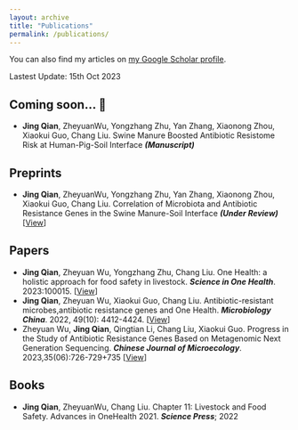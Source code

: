 ```yaml
---
layout: archive
title: "Publications"
permalink: /publications/
---
```

You can also find my articles on [my Google Scholar profile](https://scholar.google.com/citations?user=P1HOw1gAAAAJ).

Lastest Update: 15th Oct 2023&nbsp;

Coming soon... 🚀
------
+ **Jing Qian**, ZheyuanWu, Yongzhang Zhu, Yan Zhang, Xiaonong Zhou, Xiaokui Guo, Chang Liu. Swine Manure Boosted Antibiotic Resistome Risk at Human-Pig-Soil Interface ***(Manuscript)***

Preprints
------
+ **Jing Qian**, ZheyuanWu, Yongzhang Zhu, Yan Zhang, Xiaonong Zhou, Xiaokui Guo, Chang Liu. Correlation of Microbiota and Antibiotic Resistance Genes in the Swine Manure-Soil Interface ***(Under Review)*** [[View](https://doi.org/10.21203/rs.3.rs-2860598/v1)]

Papers
------
+ **Jing Qian**, Zheyuan Wu, Yongzhang Zhu, Chang Liu. One Health: a holistic approach for food safety in livestock. ***Science in One Health***. 2023:100015. [[View](https://www.sciencedirect.com/science/article/pii/S2949704323000094)]
+ **Jing Qian**, Zheyuan Wu, Xiaokui Guo, Chang Liu. Antibiotic-resistant microbes,antibiotic resistance genes and One Health. ***Microbiology China***. 2022, 49(10): 4412-4424. [[View](https://wswxtb.ijournals.cn/wswxtbcn/article/abstract/tb22104412)]
+ Zheyuan Wu, **Jing Qian**, Qingtian Li, Chang Liu, Xiaokui Guo. Progress in the Study of Antibiotic Resistance Genes Based on Metagenomic Next Generation Sequencing. ***Chinese Journal of Microecology***. 2023,35(06):726-729+735 [[View](https://cjm.dmu.edu.cn/article/doi/10.13381/j.cnki.cjm.202306017)]

Books
------
+ **Jing Qian**, ZheyuanWu, Chang Liu. Chapter 11: Livestock and Food Safety. Advances in OneHealth 2021. ***Science Press***; 2022
